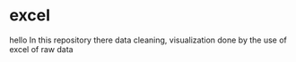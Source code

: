 # excel
hello In this repository there data cleaning, visualization done by the use of excel of raw data

